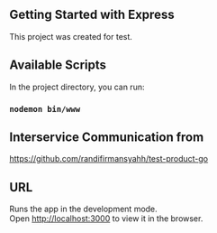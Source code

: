 ## Getting Started with Express

This project was created for test.

## Available Scripts

In the project directory, you can run:

### `nodemon bin/www`

## Interservice Communication from

https://github.com/randifirmansyahh/test-product-go

## URL

Runs the app in the development mode.\
Open [http://localhost:3000](http://localhost:3000) to view it in the browser.
